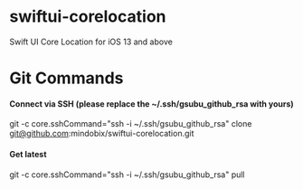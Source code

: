 # swiftui-corelocation
Swift UI Core Location for iOS 13 and above

# Git Commands

#### Connect via SSH (please replace the ~/.ssh/gsubu_github_rsa with yours)

git -c core.sshCommand="ssh -i ~/.ssh/gsubu_github_rsa" clone git@github.com:mindobix/swiftui-corelocation.git

#### Get latest

git -c core.sshCommand="ssh -i ~/.ssh/gsubu_github_rsa" pull
